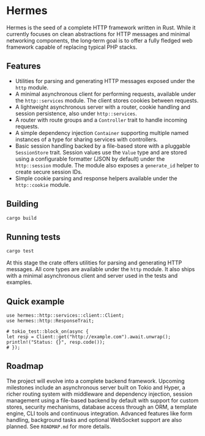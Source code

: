 # Hermes

Hermes is the seed of a complete HTTP framework written in Rust. While it
currently focuses on clean abstractions for HTTP messages and minimal
networking components, the long‑term goal is to offer a fully fledged web
framework capable of replacing typical PHP stacks.

## Features

- Utilities for parsing and generating HTTP messages exposed under the `http`
  module.
- A minimal asynchronous client for performing requests, available under
  the `http::services` module. The client stores cookies between requests.
- A lightweight asynchronous server with a router, cookie handling and session
  persistence, also under `http::services`.
- A router with route groups and a `Controller` trait to handle incoming
  requests.
- A simple dependency injection `Container` supporting multiple named instances
  of a type for sharing services with controllers.
- Basic session handling backed by a file-based store with a pluggable
  `SessionStore` trait. Session values use the `Value` type and are stored using
  a configurable formatter (JSON by default) under the `http::session` module.
  The module also exposes a `generate_id` helper to create secure session IDs.
- Simple cookie parsing and response helpers available under the `http::cookie`
  module.

## Building

```bash
cargo build
```

## Running tests

```bash
cargo test
```

At this stage the crate offers utilities for parsing and generating HTTP
messages. All core types are available under the `http` module. It also ships
with a minimal asynchronous client and server used in the tests and examples.

## Quick example

```rust,no_run
use hermes::http::services::client::Client;
use hermes::http::ResponseTrait;

# tokio_test::block_on(async {
let resp = Client::get("http://example.com").await.unwrap();
println!("Status: {}", resp.code());
# });
```

## Roadmap

The project will evolve into a complete backend framework. Upcoming milestones
include an asynchronous server built on Tokio and Hyper, a richer routing
system with middleware and dependency injection, session management using a
file-based backend by default with support for custom stores, security
mechanisms, database access through an ORM, a template engine, CLI tools and
continuous integration. Advanced features like form handling, background tasks
and optional WebSocket support are also planned. See `ROADMAP.md` for more
details.

